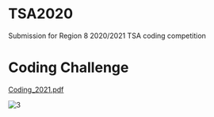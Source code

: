 # TSA2020

Submission for Region 8 2020/2021 TSA coding competition

# Coding Challenge
[Coding_2021.pdf](https://github.com/davidsaldubehere/TSA2020/files/9558118/Coding_2021.pdf)



![3](https://user-images.githubusercontent.com/46616464/189934859-71de38c6-121e-4e5b-ba49-2fb71b3c8c6f.PNG)
